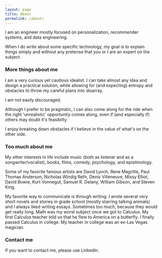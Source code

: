 ```yaml
---
layout: page
title: About
permalink: /about/
---
```


I am an engineer mostly focused on personalization, recommender systems, and data engineering.

When I do write about some specific technology, my goal is to explain things simply and without any pretense that you or I are an expert on the subject.  



### More things about me

I am a very curious yet cautious idealist.  I can take almost any idea and design a practical solution, while allowing for (and expecting) entropy and obstacles to throw my careful plans into disarray.

I am not easily discouraged. 

Although I prefer to be pragmatic, I can also come along for the ride when the right 'unrealistic' opportunity comes along, even if (and especially if) others may doubt it's feasibilty.

I enjoy breaking down obstacles if I believe in the value of what's on the other side.

### Too much about me

My other interests in life include music (both as listener and as a songwriter/vocalist), books, films, comedy, psychology, and epistimology.

Some of my favorite famous artists are David Lynch, Rene Magritte, Paul Thomas Anderson, Nicholas Windig Refn, Denis Villeneuve, Missy Elliot, David Bowie, Kurt Vonnegut, Samuel R. Delany, William Gibson, and Steven King.

My favorite way to communicate is through writing.  I wrote several very short novels and stories in grade school (mostly starring talking animals) and I always liked writing essays.  Sometimes too much, because they would get really long.  Math was my worst subject once we got to Calculus.  My first Calculus teacher told us that he flew to America on a butterfly.  I finally passed Calculus in college.  My teacher in college was an ex-Las Vegas magician.

### Contact me

If you want to contact me, please use LinkedIn.